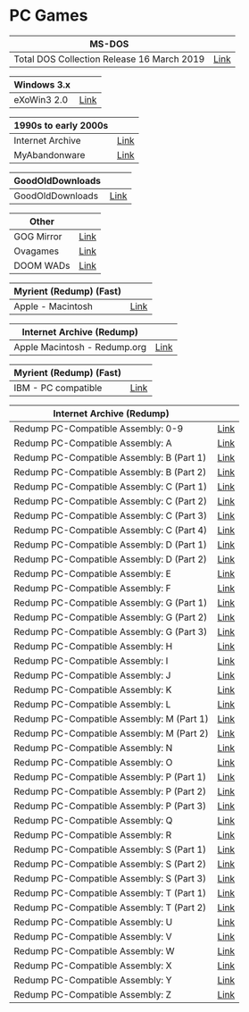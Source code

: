 # PC Games

|**MS-DOS**||
| ------ | ------ |
| Total DOS Collection   Release 16   March 2019 | [Link](https://archive.org/download/Total_DOS_Collection_Release_16_March_2019) |

|**Windows 3.x**||
| ------ | ------ |
| eXoWin3 2.0 | [Link](https://www.retro-exo.com/win3x.html) |

|**1990s to early 2000s**||
| ------ | ------ |
| Internet Archive | [Link](https://archive.org/) |
| MyAbandonware | [Link](https://www.myabandonware.com/) |

|**GoodOldDownloads**||
| ------ | ------ |
| GoodOldDownloads | [Link](https://gog-games.to/) |

|**Other**||
| ------ | ------ |
| GOG Mirror | [Link](https://freegogpcgames.com/) |
| Ovagames | [Link](http://www.ovagames.com/) |
| DOOM WADs | [Link](https://archive.org/download/2020_03_22_DOOM/DOOM%20WADs/) |

|**Myrient (Redump) (Fast)**||
| ------ | ------ |
| Apple - Macintosh | [Link](https://myrient.erista.me/files/Redump/Apple%20-%20Macintosh/) |

|**Internet Archive (Redump)**||
| ------ | ------ |
| Apple Macintosh - Redump.org | [Link](https://archive.org/download/apple_macintosh) |

|**Myrient (Redump) (Fast)**||
| ------ | ------ |
| IBM - PC compatible | [Link](https://myrient.erista.me/files/Redump/IBM%20-%20PC%20compatible/) |

|**Internet Archive (Redump)**||
| ------ | ------ |
| Redump PC-Compatible Assembly: 0-9 | [Link](https://archive.org/download/redump_pc_0) |
| Redump PC-Compatible Assembly: A | [Link](https://archive.org/download/redump_pc_A) |
| Redump PC-Compatible Assembly: B (Part 1) | [Link](https://archive.org/download/redump_pc_B) |
| Redump PC-Compatible Assembly: B (Part 2) | [Link](https://archive.org/download/redump_pc_B-2) |
| Redump PC-Compatible Assembly: C (Part 1) | [Link](https://archive.org/download/redump_pc_C) |
| Redump PC-Compatible Assembly: C (Part 2) | [Link](https://archive.org/download/redump_pc_C-2) |
| Redump PC-Compatible Assembly: C (Part 3) | [Link](https://archive.org/download/redump_pc_C-3) |
| Redump PC-Compatible Assembly: C (Part 4) | [Link](https://archive.org/download/redump_pc_C-4) |
| Redump PC-Compatible Assembly: D (Part 1) | [Link](https://archive.org/download/redump_pc_D) |
| Redump PC-Compatible Assembly: D (Part 2) | [Link](https://archive.org/download/redump_pc_D-2) |
| Redump PC-Compatible Assembly: E | [Link](https://archive.org/download/redump_pc_E) |
| Redump PC-Compatible Assembly: F | [Link](https://archive.org/download/redump_pc_F) |
| Redump PC-Compatible Assembly: G (Part 1) | [Link](https://archive.org/download/redump_pc_G) |
| Redump PC-Compatible Assembly: G (Part 2) | [Link](https://archive.org/download/redump_pc_G-2) |
| Redump PC-Compatible Assembly: G (Part 3) | [Link](https://archive.org/download/redump_pc_G-3) |
| Redump PC-Compatible Assembly: H | [Link](https://archive.org/download/redump_pc_H) |
| Redump PC-Compatible Assembly: I | [Link](https://archive.org/download/redump_pc_I) |
| Redump PC-Compatible Assembly: J | [Link](https://archive.org/download/redump_pc_J) |
| Redump PC-Compatible Assembly: K | [Link](https://archive.org/download/redump_pc_K) |
| Redump PC-Compatible Assembly: L | [Link](https://archive.org/download/redump_pc_L) |
| Redump PC-Compatible Assembly: M (Part 1) | [Link](https://archive.org/download/redump_pc_M) |
| Redump PC-Compatible Assembly: M (Part 2) | [Link](https://archive.org/download/redump_pc_M-2) |
| Redump PC-Compatible Assembly: N | [Link](https://archive.org/download/redump_pc_N) |
| Redump PC-Compatible Assembly: O | [Link](https://archive.org/download/redump_pc_O) |
| Redump PC-Compatible Assembly: P (Part 1) | [Link](https://archive.org/download/redump_pc_P) |
| Redump PC-Compatible Assembly: P (Part 2) | [Link](https://archive.org/download/redump_pc_P-2) |
| Redump PC-Compatible Assembly: P (Part 3) | [Link](https://archive.org/download/redump_pc_P-3) |
| Redump PC-Compatible Assembly: Q | [Link](https://archive.org/download/redump_pc_Q) |
| Redump PC-Compatible Assembly: R | [Link](https://archive.org/download/redump_pc_R) |
| Redump PC-Compatible Assembly: S (Part 1) | [Link](https://archive.org/download/redump_pc_S) |
| Redump PC-Compatible Assembly: S (Part 2) | [Link](https://archive.org/download/redump_pc_S-2) |
| Redump PC-Compatible Assembly: S (Part 3) | [Link](https://archive.org/download/redump_pc_S-3) |
| Redump PC-Compatible Assembly: T (Part 1) | [Link](https://archive.org/download/redump_pc_T) |
| Redump PC-Compatible Assembly: T (Part 2) | [Link](https://archive.org/download/redump_pc_T-2) |
| Redump PC-Compatible Assembly: U | [Link](https://archive.org/download/redump_pc_U) |
| Redump PC-Compatible Assembly: V | [Link](https://archive.org/download/redump_pc_V) |
| Redump PC-Compatible Assembly: W | [Link](https://archive.org/download/redump_pc_W) |
| Redump PC-Compatible Assembly: X | [Link](https://archive.org/download/redump_pc_X) |
| Redump PC-Compatible Assembly: Y | [Link](https://archive.org/download/redump_pc_Y) |
| Redump PC-Compatible Assembly: Z | [Link](https://archive.org/download/redump_pc_Z) |
